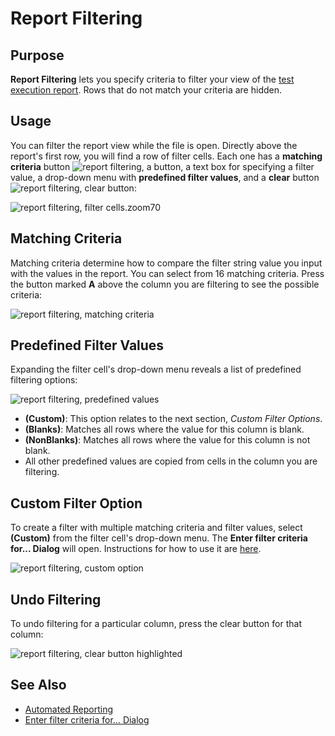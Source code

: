 # Report Filtering

## Purpose

**Report Filtering** lets you specify criteria to filter your view of the [test execution report](automated_reporting.md). Rows that do not match your criteria are hidden.

## Usage

You can filter the report view while the file is open. Directly above the report's first row, you will find a row of filter cells. Each one has a **matching criteria** button ![report filtering, a button](./img/report_filtering1.png), a text box for specifying a filter value, a drop-down menu with **predefined filter values**, and a **clear** button ![report filtering, clear button](./img/report_filtering2.png):

![report filtering, filter cells.zoom70](./img/report_filtering3.png)

## Matching Criteria

Matching criteria determine how to compare the filter string value you input with the values in the report. You can select from 16 matching criteria. Press the button marked **A** above the column you are filtering to see the possible criteria:

![report filtering, matching criteria](./img/report_filtering4.png)

## Predefined Filter Values

Expanding the filter cell's drop-down menu reveals a list of predefined filtering options:

![report filtering, predefined values](./img/report_filtering5.png)

- **(Custom)**: This option relates to the next section, *Custom Filter Options*.
- **(Blanks)**: Matches all rows where the value for this column is blank.
- **(NonBlanks)**: Matches all rows where the value for this column is not blank.
- All other predefined values are copied from cells in the column you are filtering.

## Custom Filter Option

To create a filter with multiple matching criteria and filter values, select **(Custom)** from the filter cell's drop-down menu. The **Enter filter criteria for... Dialog** will open. Instructions for how to use it are [here](enter_filter_criteria_for____d.md).

![report filtering, custom option](./img/report_filtering6.png)

## Undo Filtering

To undo filtering for a particular column, press the clear button for that column:

![report filtering, clear button highlighted](./img/report_filtering7.png)

## See Also

- [Automated Reporting](automated_reporting.md)
- [Enter filter criteria for... Dialog](enter_filter_criteria_for____d.md)